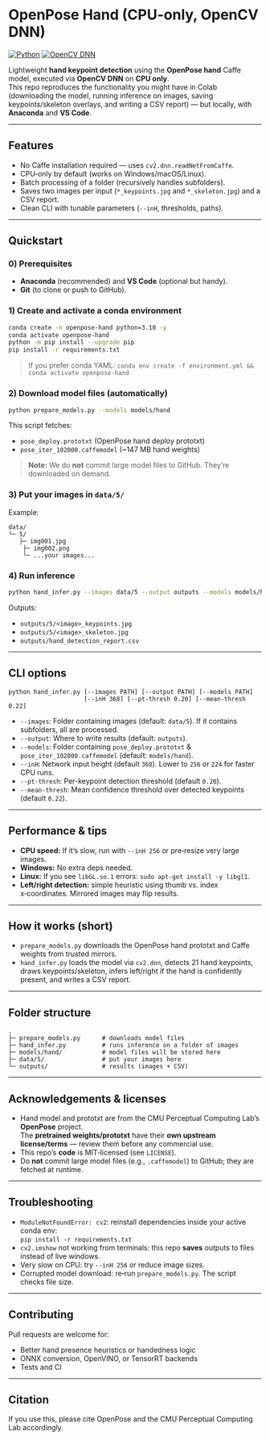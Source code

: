 # OpenPose Hand (CPU-only, OpenCV DNN)

[![Python](https://img.shields.io/badge/Python-3.10%2B-blue)](https://www.python.org/)
[![OpenCV DNN](https://img.shields.io/badge/OpenCV-DNN-informational)](https://opencv.org/)

Lightweight **hand keypoint detection** using the **OpenPose hand** Caffe model, executed via **OpenCV DNN** on **CPU only**.  
This repo reproduces the functionality you might have in Colab (downloading the model, running inference on images, saving keypoints/skeleton overlays, and writing a CSV report) — but locally, with **Anaconda** and **VS Code**.

---

## Features
- No Caffe installation required — uses `cv2.dnn.readNetFromCaffe`.
- CPU‑only by default (works on Windows/macOS/Linux).
- Batch processing of a folder (recursively handles subfolders).
- Saves two images per input (`*_keypoints.jpg` and `*_skeleton.jpg`) and a CSV report.
- Clean CLI with tunable parameters (`--inH`, thresholds, paths).

---

## Quickstart

### 0) Prerequisites
- **Anaconda** (recommended) and **VS Code** (optional but handy).
- **Git** (to clone or push to GitHub).

### 1) Create and activate a conda environment
```bash
conda create -n openpose-hand python=3.10 -y
conda activate openpose-hand
python -m pip install --upgrade pip
pip install -r requirements.txt
```

> If you prefer conda YAML: `conda env create -f environment.yml && conda activate openpose-hand`

### 2) Download model files (automatically)
```bash
python prepare_models.py --models models/hand
```
This script fetches:
- `pose_deploy.prototxt` (OpenPose hand deploy prototxt)
- `pose_iter_102000.caffemodel` (~147 MB hand weights)

> **Note:** We do **not** commit large model files to GitHub. They’re downloaded on demand.

### 3) Put your images in `data/5/`
Example:
```
data/
└─ 5/
   ├─ img001.jpg
    ├─ img002.png
    └─ ...your images...
```

### 4) Run inference
```bash
python hand_infer.py --images data/5 --output outputs --models models/hand
```

Outputs:
- `outputs/5/<image>_keypoints.jpg`
- `outputs/5/<image>_skeleton.jpg`
- `outputs/hand_detection_report.csv`

---

## CLI options
```text
python hand_infer.py [--images PATH] [--output PATH] [--models PATH]
                     [--inH 368] [--pt-thresh 0.20] [--mean-thresh 0.22]
```
- `--images`: Folder containing images (default: `data/5`). If it contains subfolders, all are processed.
- `--output`: Where to write results (default: `outputs`).
- `--models`: Folder containing `pose_deploy.prototxt` & `pose_iter_102000.caffemodel` (default: `models/hand`).
- `--inH`: Network input height (default `368`). Lower to `256` or `224` for faster CPU runs.
- `--pt-thresh`: Per-keypoint detection threshold (default `0.20`).
- `--mean-thresh`: Mean confidence threshold over detected keypoints (default `0.22`).

---

## Performance & tips
- **CPU speed:** If it’s slow, run with `--inH 256` or pre‑resize very large images.
- **Windows:** No extra deps needed.
- **Linux:** If you see `libGL.so.1` errors: `sudo apt-get install -y libgl1`.
- **Left/right detection:** simple heuristic using thumb vs. index x‑coordinates. Mirrored images may flip results.

---

## How it works (short)
- `prepare_models.py` downloads the OpenPose hand prototxt and Caffe weights from trusted mirrors.
- `hand_infer.py` loads the model via `cv2.dnn`, detects 21 hand keypoints, draws keypoints/skeleton, infers left/right if the hand is confidently present, and writes a CSV report.

---

## Folder structure
```
.
├─ prepare_models.py      # downloads model files
├─ hand_infer.py          # runs inference on a folder of images
├─ models/hand/           # model files will be stored here
├─ data/5/                # put your images here
└─ outputs/               # results (images + CSV)
```

---

## Acknowledgements & licenses
- Hand model and prototxt are from the CMU Perceptual Computing Lab’s **OpenPose** project.  
  The **pretrained weights/prototxt** have their **own upstream license/terms** — review them before any commercial use.  
- This repo’s **code** is MIT‑licensed (see `LICENSE`).  
- Do **not** commit large model files (e.g., `.caffemodel`) to GitHub; they are fetched at runtime.

---

## Troubleshooting
- `ModuleNotFoundError: cv2`: reinstall dependencies inside your active conda env:  
  `pip install -r requirements.txt`
- `cv2.imshow` not working from terminals: this repo **saves** outputs to files instead of live windows.
- Very slow on CPU: try `--inH 256` or reduce image sizes.
- Corrupted model download: re‑run `prepare_models.py`. The script checks file size.

---

## Contributing
Pull requests are welcome for:
- Better hand presence heuristics or handedness logic
- ONNX conversion, OpenVINO, or TensorRT backends
- Tests and CI

---

## Citation
If you use this, please cite OpenPose and the CMU Perceptual Computing Lab accordingly.
